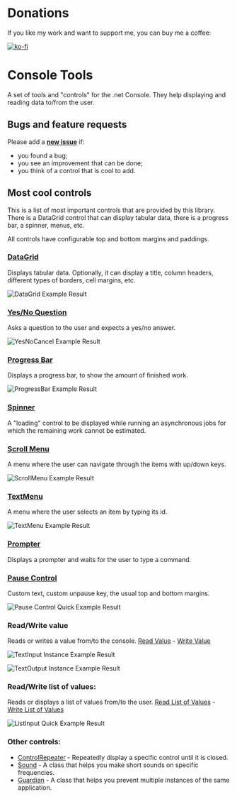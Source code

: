 # Donations

If you like my work and want to support me, you can buy me a coffee:

[![ko-fi](https://www.ko-fi.com/img/githubbutton_sm.svg)](https://ko-fi.com/Y8Y62EZ8H)

# Console Tools

A set of tools and "controls" for the .net Console. They help displaying and reading data to/from the user.


## Bugs and feature requests

Please add a **[new issue](https://github.com/lastunicorn/ConsoleTools/issues/new/choose)** if:
- you found a bug;
- you see an improvement that can be done;
- you think of a control that is cool to add.


## Most cool controls
This is a list of most important controls that are provided by this library.
There is a DataGrid control that can display tabular data, there is a progress bar, a spinner, menus, etc.

All controls have configurable top and bottom margins and paddings.

### [DataGrid](https://github.com/lastunicorn/ConsoleTools/wiki/DataGrid)
Displays tabular data. Optionally, it can display a title, column headers, different types of borders, cell margins, etc.

![DataGrid Example Result](https://github.com/lastunicorn/ConsoleTools/wiki/images/data-grid-example-result.png)

### [Yes/No Question](https://github.com/lastunicorn/ConsoleTools/wiki/YesNoQuestion%20Control)
Asks a question to the user and expects a yes/no answer.

![YesNoCancel Example Result](https://github.com/lastunicorn/ConsoleTools/wiki/images/yes-no-cancel-control-example-result.png)

### [Progress Bar](https://github.com/lastunicorn/ConsoleTools/wiki/ProgressBar)
Displays a progress bar, to show the amount of finished work.

![ProgressBar Example Result](https://github.com/lastunicorn/ConsoleTools/wiki/images/progress-bar-example-result.png)

### [Spinner](https://github.com/lastunicorn/ConsoleTools/wiki/Spinner)
A "loading" control to be displayed while running an asynchronous jobs for which the remaining work cannot be estimated.

### [Scroll Menu](https://github.com/lastunicorn/ConsoleTools/wiki/ScrollMenu)
A menu where the user can navigate through the items with up/down keys.

![ScrollMenu Example Result](https://github.com/lastunicorn/ConsoleTools/wiki/images/scrollable-menu-example-result.png)

### [TextMenu](https://github.com/lastunicorn/ConsoleTools/wiki/TextMenu)
A menu where the user selects an item by typing its id.

![TextMenu Example Result](https://github.com/lastunicorn/ConsoleTools/wiki/images/text-menu-example-result.png)

### [Prompter](https://github.com/lastunicorn/ConsoleTools/wiki/Prompter)
Displays a prompter and waits for the user to type a command.

### [Pause Control](https://github.com/lastunicorn/ConsoleTools/wiki/Pause)
Custom text, custom unpause key, the usual top and bottom margins.

![Pause Control Quick Example Result](https://github.com/lastunicorn/ConsoleTools/wiki/images/pause-control-quick-example-result.png)

### Read/Write value
Reads or writes a value from/to the console.
[Read Value](https://github.com/lastunicorn/ConsoleTools/wiki/ValueInput%20Control) - [Write Value](https://github.com/lastunicorn/ConsoleTools/wiki/ValueOutput%20Control)

![TextInput Instance Example Result](https://github.com/lastunicorn/ConsoleTools/wiki/images/text-input-control-instance-example-result.png)

![TextOutput Instance Example Result](https://github.com/lastunicorn/ConsoleTools/wiki/images/text-output-control-instance-example-result.png)

### Read/Write list of values:
Reads or displays a list of values from/to the user.
[Read List of Values](https://github.com/lastunicorn/ConsoleTools/wiki/ListInput%20Control) - [Write List of Values](https://github.com/lastunicorn/ConsoleTools/wiki/ListOutput%20Control)

![ListInput Quick Example Result](https://github.com/lastunicorn/ConsoleTools/wiki/images/list-input-control-quick-example-result.png)

### Other controls:
- [ControlRepeater](https://github.com/lastunicorn/ConsoleTools/wiki/ControlRepeater) - Repeatedly display a specific control until it is closed.
- [Sound](https://github.com/lastunicorn/ConsoleTools/wiki/Sound) - A class that helps you make short sounds on specific frequencies.
- [Guardian](https://github.com/lastunicorn/ConsoleTools/wiki/MachineLevelGuardian) - A class that helps you prevent multiple instances of the same application.

